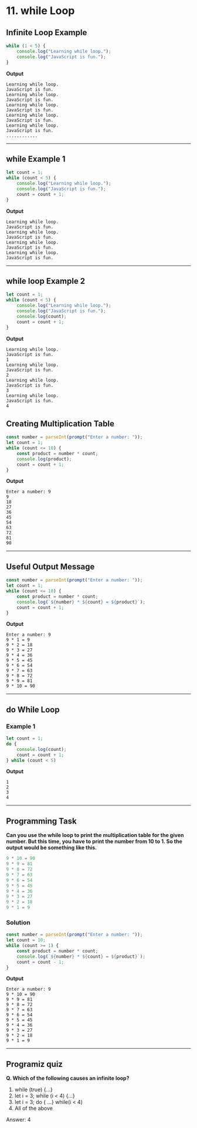 # 11. while Loop
## Infinite Loop Example
```js
while (1 < 5) {
    console.log("Learning while loop.");
    console.log("JavaScript is fun.");
}
```
**Output**
```
Learning while loop.
JavaScript is fun.
Learning while loop.
JavaScript is fun.
Learning while loop.
JavaScript is fun.
Learning while loop.
JavaScript is fun.
Learning while loop.
JavaScript is fun.
............
```
***
## while Example 1
```js
let count = 1;
while (count < 5) {
    console.log("Learning while loop.");
    console.log("JavaScript is fun.");
    count = count + 1;
}
```
**Output**
```
Learning while loop.
JavaScript is fun.
Learning while loop.
JavaScript is fun.
Learning while loop.
JavaScript is fun.
Learning while loop.
JavaScript is fun.
```
***
## while loop Example 2
```js
let count = 1;
while (count < 5) {
    console.log("Learning while loop.");
    console.log("JavaScript is fun.");
    console.log(count);
    count = count + 1;   
}
```
**Output**
```
Learning while loop.
JavaScript is fun.
1
Learning while loop.
JavaScript is fun.
2
Learning while loop.
JavaScript is fun.
3
Learning while loop.
JavaScript is fun.
4
```
## Creating Multiplication Table
```js
const number = parseInt(prompt("Enter a number: "));
let count = 1;
while (count <= 10) {
    const product = number * count;
    console.log(product);
    count = count + 1;
}
```
**Output**
```
Enter a number: 9
9
18
27
36
45
54
63
72
81
90
```
***
## Useful Output Message
```js
const number = parseInt(prompt("Enter a number: "));
let count = 1;
while (count <= 10) {
    const product = number * count;
    console.log(`${number} * ${count} = ${product}`);
    count = count + 1;
}
```
**Output**
```
Enter a number: 9
9 * 1 = 9
9 * 2 = 18
9 * 3 = 27
9 * 4 = 36
9 * 5 = 45
9 * 6 = 54
9 * 7 = 63
9 * 8 = 72
9 * 9 = 81
9 * 10 = 90
```
***
## do While Loop
### Example 1
```js
let count = 1;
do {
    console.log(count);
    count = count + 1;
} while (count < 5)
```
**Output**
```
1
2
3
4
```
***

## Programming Task
**Can you use the while loop to print the multiplication table for the given number. But this time, you have to print the number from 10 to 1. So the output would be something like this.**
```js
9 * 10 = 90
9 * 9 = 81
9 * 8 = 72
9 * 7 = 63
9 * 6 = 54
9 * 5 = 45
9 * 4 = 36
9 * 3 = 27
9 * 2 = 18
9 * 1 = 9
```
### Solution
```js
const number = parseInt(prompt("Enter a number: "));
let count = 10;
while (count >= 1) {
    const product = number * count;
    console.log(`${number} * ${count} = ${product}`);
    count = count - 1;
}
```
**Output**
```
Enter a number: 9
9 * 10 = 90
9 * 9 = 81
9 * 8 = 72
9 * 7 = 63
9 * 6 = 54
9 * 5 = 45
9 * 4 = 36
9 * 3 = 27
9 * 2 = 18
9 * 1 = 9
```
***
## Programiz quiz 
**Q. Which of the following causes an infinite loop?**

1. while (true) {...}
2. let i = 3;
while (i < 4) {...}
3. let i = 3;
do {
...} while(i < 4)
4. All of the above

Answer: 4
